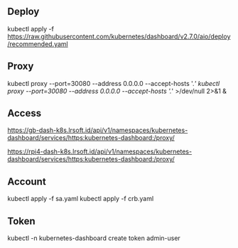 ## Deploy
kubectl apply -f https://raw.githubusercontent.com/kubernetes/dashboard/v2.7.0/aio/deploy/recommended.yaml

## Proxy
kubectl proxy --port=30080 --address 0.0.0.0 --accept-hosts '.*'
kubectl proxy --port=30080 --address 0.0.0.0 --accept-hosts '.*' >/dev/null 2>&1 &

## Access
https://gb-dash-k8s.lrsoft.id/api/v1/namespaces/kubernetes-dashboard/services/https:kubernetes-dashboard:/proxy/

https://rpi4-dash-k8s.lrsoft.id/api/v1/namespaces/kubernetes-dashboard/services/https:kubernetes-dashboard:/proxy/

## Account
kubectl apply -f sa.yaml
kubectl apply -f crb.yaml

## Token
kubectl -n kubernetes-dashboard create token admin-user
